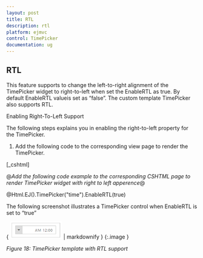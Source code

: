 ```yaml
---
layout: post
title: RTL
description: rtl
platform: ejmvc
control: TimePicker
documentation: ug
---
```


## RTL

This feature supports to change the left-to-right alignment of the TimePicker widget to right-to-left when set the EnableRTL as true. By default EnableRTL valueis set as “false”. The custom template TimePicker also supports RTL.

Enabling Right-To-Left Support

The following steps explains you in enabling the right-to-left property for the TimePicker.

1. Add the following code to the corresponding view page to render the TimePicker.   



[_cshtml]

@*Add the following code example to the corresponding CSHTML page to render TimePicker widget with right to left apperence*@

@Html.EJ().TimePicker("time").EnableRTL(true)



The following screenshot illustrates a TimePicker control when EnableRTL is set to “true”



{ ![](RTL_images/RTL_img1.png) | markdownify }
{:.image }


_Figure 18: TimePicker template with RTL support_

